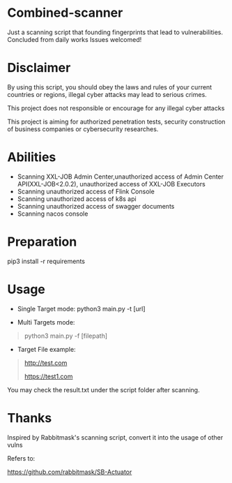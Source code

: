 # Combined-scanner
Just a scanning script that founding fingerprints that lead to vulnerabilities. Concluded from daily works
Issues welcomed!

# Disclaimer
By using this script, you should obey the laws and rules of your current countries or regions, illegal cyber attacks may lead to serious crimes.

This project does not responsible or encourage for any illegal cyber attacks

This project is aiming for authorized penetration tests, security construction of business companies or cybersecurity researches.

# Abilities

- Scanning XXL-JOB Admin Center,unauthorized access of Admin Center API(XXL-JOB<2.0.2), unauthorized access of XXL-JOB Executors
- Scanning unauthorized access of Flink Console
- Scanning unauthorized access of k8s api
- Scanning unauthorized access of swagger documents
- Scanning nacos console

# Preparation
  pip3 install -r requirements

# Usage
  - Single Target mode:
  python3 main.py -t [url]

  - Multi Targets mode:
  > python3 main.py -f [filepath]

  - Target File example:
  > http://test.com
>  
  > https://test1.com

You may check the result.txt under the script folder after scanning.


# Thanks

Inspired by Rabbitmask's scanning script, convert it into the usage of other vulns

Refers to:

https://github.com/rabbitmask/SB-Actuator
